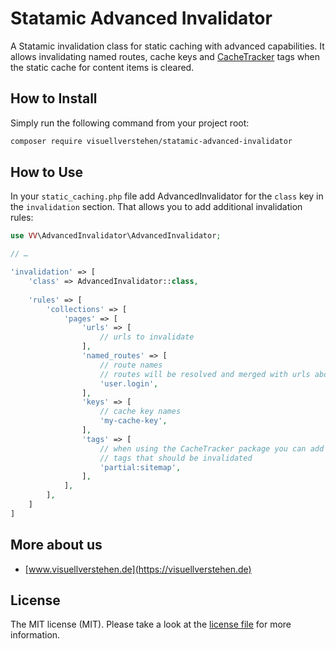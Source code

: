 # Statamic Advanced Invalidator

A Statamic invalidation class for static caching with advanced capabilities. It allows invalidating named routes, cache keys and [CacheTracker](https://github.com/thoughtco/statamic-cache-tracker) tags when the static cache for content items is cleared.

## How to Install

Simply run the following command from your project root:

``` bash
composer require visuellverstehen/statamic-advanced-invalidator
```

## How to Use

In your `static_caching.php` file add AdvancedInvalidator for the `class` key in the `invalidation` section. That allows you to add additional invalidation rules:

```php
use VV\AdvancedInvalidator\AdvancedInvalidator;

// …

'invalidation' => [
    'class' => AdvancedInvalidator::class,
    
    'rules' => [
        'collections' => [
            'pages' => [
                'urls' => [
                    // urls to invalidate
                ],
                'named_routes' => [
                    // route names
                    // routes will be resolved and merged with urls above
                    'user.login',
                ],
                'keys' => [
                    // cache key names
                    'my-cache-key',
                ],
                'tags' => [
                    // when using the CacheTracker package you can add
                    // tags that should be invalidated
                    'partial:sitemap',
                ],
            ],
        ],
    ]
]
```

## More about us

- [www.visuellverstehen.de](https://visuellverstehen.de)

## License
The MIT license (MIT). Please take a look at the [license file](LICENSE.md) for more information.

